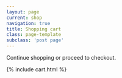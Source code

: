 ```yaml
---
layout: page
current: shop
navigation: true
title: Shopping cart
class: page-template
subclass: 'post page'
---
```


Continue shopping or proceed to checkout.

{% include cart.html %}
